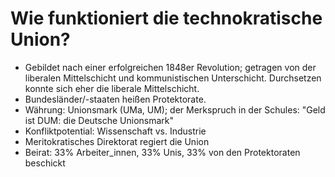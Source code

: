 # Wie funktioniert die technokratische Union?

- Gebildet nach einer erfolgreichen 1848er Revolution; getragen von der liberalen Mittelschicht und kommunistischen Unterschicht. Durchsetzen konnte sich eher die liberale Mittelschicht.
- Bundesländer/-staaten heißen Protektorate.
- Währung: Unionsmark (UMa, UM); der Merkspruch in der Schules: "Geld ist DUM: die Deutsche Unionsmark"
- Konfliktpotential: Wissenschaft vs. Industrie
- Meritokratisches Direktorat regiert die Union
- Beirat: 33% Arbeiter_innen, 33% Unis, 33% von den Protektoraten beschickt

